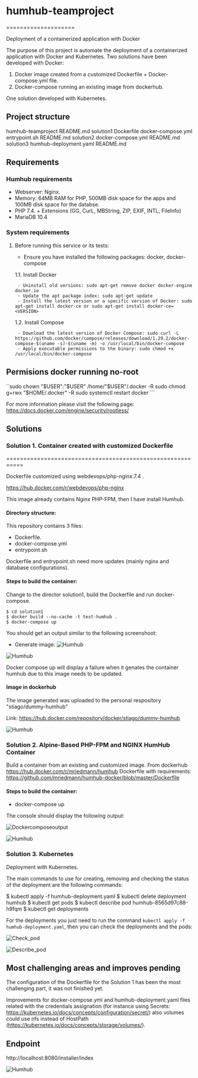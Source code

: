 # humhub-teamproject
====================

Deployment of a containerized application with Docker

The purpose of this project is automate the deployment of a containerized application with Docker and Kubernetes.
Two solutions have been developed with Docker:

1. Docker image created from a customized Dockerfile + Docker-compose.yml file.
2. Docker-compose running an existing image from dockerhub.

One solution developed with Kubernetes.

## Project structure

humhub-teamproject
   README.md
   solution1
      Dockerfile
      docker-compose.yml
      entrypoint.sh
      README.md
   solution2
      docker-compose.yml
      README.md
   solution3
      humhub-deployment.yaml
      README.md

## Requirements

### Humhub requirements
- Webserver:  Nginx.
- Memory: 64MB RAM for PHP, 500MB disk space for the apps and 100MB disk space for the databse.
- PHP 7.4. + Extensions (GG, CurL, MBString, ZIP, EXIF, INTL, FileInfo)
- MariaDB 10.4

### System requirements
1. Before running this service or its tests:
     - Ensure you have installed the following packages: docker, docker-compose

	 1.1. Install Docker

		- Uninstall old versions: sudo apt-get remove docker docker-engine docker.io
		- Update the apt package index: sudo apt-get update
		- Install the latest version or a specific version of Docker: sudo apt-get install docker-ce or sudo apt-get install docker-ce=<VERSION>
	 
	 1.2. Install Compose

		- Download the latest version of Docker Compose: sudo curl -L https://github.com/docker/compose/releases/download/1.29.2/docker-compose-$(uname -s)-$(uname -m) -o /usr/local/bin/docker-compose
		- Apply executable permissions to the binary: sudo chmod +x /usr/local/bin/docker-compose



## Permisions docker running no-root

``sudo chown "$USER":"$USER" /home/"$USER"/.docker -R
sudo chmod g+rwx "$HOME/.docker" -R
sudo systemctl restart docker ```

For more information please visit the following page: https://docs.docker.com/engine/security/rootless/

## Solutions 

### Solution 1. Container created with customized Dockerfile 
===========================================================

Dockerfile customized using webdevops/php-nginx:7.4 .

https://hub.docker.com/r/webdevops/php-nginx

This image already contains Nginx PHP-FPM, then I have install Humhub.

#### Directory structure:
This repository contains 3 files:

- Dockerfile. 
- docker-compose.yml
- entrypoint.sh

Dockerfile and entrypoint.sh need more updates (mainly nginx and database configurations).

#### Steps to build the container:

Change to the director solution1, build the Dockerfile and run docker-compose.

```
$ cd solution1
$ docker build --no-cache -t test-humhub . 
$ docker-compose up 
```

You should get an output similar to the following screenshoot:

- Generate image:
![Humhub](https://github.com/STiago/Pictures/tree/master/humhub/dockerfile_run_s1.png)


![Humhub](https://github.com/STiago/Pictures/blob/master/humhub/output_dockerfile_s1.png)


Docker compose up will display a failure when it genates the container humhub due to this image needs to be updated.


#### Image in dockerhub

The image generated was uploaded to the personal respository "stiago/dummy-humhub"

Link: https://hub.docker.com/repository/docker/stiago/dummy-humhub

![Humhub](https://github.com/STiago/Pictures/blob/master/humhub/dummy_humhub_dockerhub.png)



### Solution 2. Alpine-Based PHP-FPM and NGINX HumHub Container 


Build a container from an existing and customized image.
From dockerhub https://hub.docker.com/r/mriedmann/humhub
Dockerfile with requirements: https://github.com/mriedmann/humhub-docker/blob/master/Dockerfile

#### Steps to build the container:

- docker-compose up 

The console should display the following output:

![Dockercomposeoutput](https://github.com/STiago/Pictures/blob/master/humhub/docker-compose_s2.png)

![Humhub](https://github.com/STiago/Pictures/blob/master/humhub/humhub_final_view.png)



### Solution 3. Kubernetes

Deployment with Kubernetes.

The main commands to use for creating, removing and checking the status of the deployment are the following commands:

$ kubectl apply -f humhub-deployment.yaml
$ kubectl delete deployment humhub
$ kubectl get pods
$ kubectl describe pod humhub-8565d97c88-h9fqm
$ kubectl get deployments 


For the deployments you just need to run the command `kubectl apply -f humhub-deployment.yaml`, then you can check the deployments and the pods:

![Check_pod](https://github.com/STiago/Pictures/blob/master/humhub/get_pods.png)

![Describe_pod](https://github.com/STiago/Pictures/blob/master/humhub/describe_pods.png)

## Most challenging areas and improves pending

The configuration of the Dockerfile for the Solution 1 has been the most challenging part, it was not finished yet.

Improvements for docker-compose.yml and humhub-deployment.yaml files related with the credentials assignation (for instance using Secrets: https://kubernetes.io/docs/concepts/configuration/secret/) also volumes could use nfs instead of HostPath (https://kubernetes.io/docs/concepts/storage/volumes/). 


## Endpoint

http://localhost:8080/installer/index


![Humhub](https://github.com/STiago/Pictures/blob/master/humhub/humhub_final_view.png)


